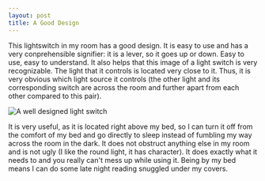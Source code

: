 ```yaml
---
layout: post
title: A Good Design
---
```


This lightswitch in my room has a good design. It is easy to use and has a very conprehensible signifier: it is a lever, so it goes up or down. Easy to use, easy to understand. It also helps that this image of a light switch is very recognizable. The light that it controls is located very close to it. Thus, it is very obvious which light source it controls (the other light and its corresponding switch are across the room and further apart from each other compared to this pair).

![A well designed light switch](https://20pyh1.github.io/img/goodlight.jpg)

It is very useful, as it is located right above my bed, so I can turn it off from the comfort of my bed and go directly to sleep instead of fumbling my way across the room in the dark. It does not obstruct anything else in my room and is not ugly (I like the round light, it has character). It does exactly what it needs to and you really can't mess up while using it. Being by my bed means I can do some late night reading snuggled under my covers.
